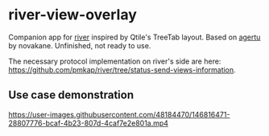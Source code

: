 # river-view-overlay
Companion app for [river](https://github.com/riverwm/river) inspired by Qtile's TreeTab layout. Based on [agertu](https://git.sr.ht/~novakane/agertu) by novakane. Unfinished, not ready to use.

The necessary protocol implementation on river's side are here: https://github.com/pmkap/river/tree/status-send-views-information.

## Use case demonstration
https://user-images.githubusercontent.com/48184470/146816471-28807776-bcaf-4b23-807d-4caf7e2e801a.mp4
